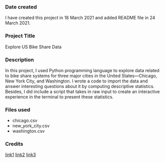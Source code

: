 ### Date created
I have created this project in 18 March 2021 and added README file in 24 March 2021.

### Project Title
Explore US Bike Share Data

### Description
In this project, I used Python programming language to explore data related to bike share systems for three major cities in the United States—Chicago, New York City, and Washington. I wrote a code to import the data and answer interesting questions about it by computing descriptive statistics. Besides, I did include a script that takes in raw input to create an interactive experience in the terminal to present these statistics.

### Files used
- chicago.csv
- new_york_city.csv
- washington.csv

### Credits
[link1](https://stackoverflow.com/questions/15138973/how-to-get-the-number-of-the-most-frequent-value-in-a-column)
[link2](https://stackoverflow.com/questions/12021754/how-to-slice-a-pandas-data-frame-by-position)
[link3](https://towardsdatascience.com/how-to-filter-rows-of-a-pandas-dataframe-by-column-value-51996ea621f8)

